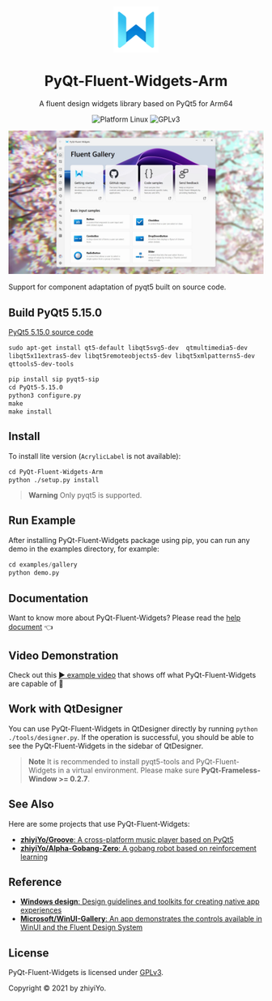 <p align="center">
  <img width="18%" align="center" src="https://raw.githubusercontent.com/zhiyiYo/PyQt-Fluent-Widgets/master/docs/source/_static/logo.png" alt="logo">
</p>
  <h1 align="center">
  PyQt-Fluent-Widgets-Arm
</h1>
<p align="center">
  A fluent design widgets library based on PyQt5 for Arm64
</p>

<p align="center">
  <a style="text-decoration:none">
    <img src="https://img.shields.io/badge/Platform-%20Linux%20-blue?color=#4ec820" alt="Platform Linux"/>
  </a>

  <a style="text-decoration:none">
    <img src="https://img.shields.io/badge/License-GPLv3-blue?color=#4ec820" alt="GPLv3"/>
  </a>
</p>


![Interface](https://raw.githubusercontent.com/zhiyiYo/PyQt-Fluent-Widgets/master/docs/source/_static/Interface.jpg)

Support for component adaptation of pyqt5 built on source code.
## Build PyQt5 5.15.0
  [PyQt5 5.15.0 source code](https://files.pythonhosted.org/packages/8c/90/82c62bbbadcca98e8c6fa84f1a638de1ed1c89e85368241e9cc43fcbc320/PyQt5-5.15.0.tar.gz)

```
sudo apt-get install qt5-default libqt5svg5-dev  qtmultimedia5-dev libqt5x11extras5-dev libqt5remoteobjects5-dev libqt5xmlpatterns5-dev qttools5-dev-tools
```



```
pip install sip pyqt5-sip 
cd PyQt5-5.15.0
python3 configure.py
make
make install
```



## Install

To install lite version (`AcrylicLabel` is not available):
```shell
cd PyQt-Fluent-Widgets-Arm
python ./setup.py install
```

> **Warning**
> Only pyqt5 is supported.



## Run Example
After installing PyQt-Fluent-Widgets package using pip, you can run any demo in the examples directory, for example:
```python
cd examples/gallery
python demo.py
```

## Documentation
Want to know more about PyQt-Fluent-Widgets? Please read the [help document](https://pyqt-fluent-widgets.readthedocs.io/) 👈

## Video Demonstration
Check out this [▶ example video](https://www.bilibili.com/video/BV12c411L73q) that shows off what PyQt-Fluent-Widgets are capable of 🎉

## Work with QtDesigner
You can use PyQt-Fluent-Widgets in QtDesigner directly by running `python ./tools/designer.py`. If the operation is successful, you should be able to see the PyQt-Fluent-Widgets in the sidebar of QtDesigner.
> **Note**
> It is recommended to install pyqt5-tools and PyQt-Fluent-Widgets in a virtual environment. Please make sure **PyQt-Frameless-Window >= 0.2.7**.

## See Also
Here are some projects that use PyQt-Fluent-Widgets:
* [**zhiyiYo/Groove**: A cross-platform music player based on PyQt5](https://github.com/zhiyiYo/Groove)
* [**zhiyiYo/Alpha-Gobang-Zero**: A gobang robot based on reinforcement learning](https://github.com/zhiyiYo/Alpha-Gobang-Zero)

## Reference
* [**Windows design**: Design guidelines and toolkits for creating native app experiences](https://learn.microsoft.com/zh-cn/windows/apps/design/)
* [**Microsoft/WinUI-Gallery**: An app demonstrates the controls available in WinUI and the Fluent Design System](https://github.com/microsoft/WinUI-Gallery)

## License
PyQt-Fluent-Widgets is licensed under [GPLv3](./LICENSE).

Copyright © 2021 by zhiyiYo.
